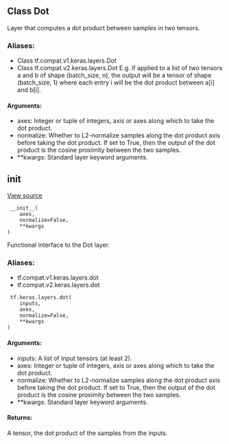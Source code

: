 ## Class Dot
Layer that computes a dot product between samples in two tensors.
### Aliases:
- Class tf.compat.v1.keras.layers.Dot
- Class tf.compat.v2.keras.layers.Dot
E.g. if applied to a list of two tensors a and b of shape (batch_size, n), the output will be a tensor of shape (batch_size, 1) where each entry i will be the dot product between a[i] and b[i].
#### Arguments:
- axes: Integer or tuple of integers, axis or axes along which to take the dot product.
- normalize: Whether to L2-normalize samples along the dot product axis before taking the dot product. If set to True, then the output of the dot product is the cosine proximity between the two samples.
- **kwargs: Standard layer keyword arguments.
## __init__
[View source](https://github.com/tensorflow/tensorflow/blob/r2.0/tensorflow/python/keras/layers/merge.py#L465-L480)


```
 __init__(
    axes,
    normalize=False,
    **kwargs
)
```
Functional interface to the Dot layer.
### Aliases:
- tf.compat.v1.keras.layers.dot
- tf.compat.v2.keras.layers.dot

```
 tf.keras.layers.dot(
    inputs,
    axes,
    normalize=False,
    **kwargs
)
```
#### Arguments:
- inputs: A list of input tensors (at least 2).
- axes: Integer or tuple of integers, axis or axes along which to take the dot product.
- normalize: Whether to L2-normalize samples along the dot product axis before taking the dot product. If set to True, then the output of the dot product is the cosine proximity between the two samples.
- **kwargs: Standard layer keyword arguments.
#### Returns:
A tensor, the dot product of the samples from the inputs.
